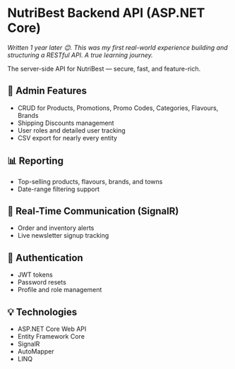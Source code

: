 <!DOCTYPE html>
<html lang="en">
<head>
  <meta charset="UTF-8">
</head>
<body>
  <h1>NutriBest Backend API (ASP.NET Core)</h1>
  <p><em>Written 1 year later 😊. This was my first real-world experience building and structuring a RESTful API. A true learning journey.</em></p>
  <p>The server-side API for NutriBest — secure, fast, and feature-rich.</p>

  <h2>🔧 Admin Features</h2>
  <ul>
    <li>CRUD for Products, Promotions, Promo Codes, Categories, Flavours, Brands</li>
    <li>Shipping Discounts management</li>
    <li>User roles and detailed user tracking</li>
    <li>CSV export for nearly every entity</li>
  </ul>

  <h2>📊 Reporting</h2>
  <ul>
    <li>Top-selling products, flavours, brands, and towns</li>
    <li>Date-range filtering support</li>
  </ul>

  <h2>📡 Real-Time Communication (SignalR)</h2>
  <ul>
    <li>Order and inventory alerts</li>
    <li>Live newsletter signup tracking</li>
  </ul>

  <h2>🛂 Authentication</h2>
  <ul>
    <li>JWT tokens</li>
    <li>Password resets</li>
    <li>Profile and role management</li>
  </ul>

  <h2>💡 Technologies</h2>
  <ul>
    <li>ASP.NET Core Web API</li>
    <li>Entity Framework Core</li>
    <li>SignalR</li>
    <li>AutoMapper</li>
    <li>LINQ</li>
  </ul>
</body>
</html>
